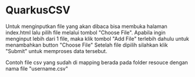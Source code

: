 # QuarkusCSV

Untuk menginputkan file yang akan dibaca bisa membuka halaman index.html lalu pilih file melalui tombol "Choose File".
Apabila ingin menginput lebih dari 1 file, maka klik tombol "Add File" terlebih dahulu untuk menambahkan button "Choose File"
Setelah file dipilih silahkan klik "Submit" untuk memproses data tersebut.

Contoh file csv yang sudah di mapping berada pada folder resouce dengan nama file "username.csv"
